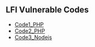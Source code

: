 ## LFI Vulnerable Codes
- [Code1_PHP](https://github.com/Git-K3rnel/Vulnerable_Code_Snippets/blob/main/LFI/Code1_PHP.md)
- [Code2_PHP](https://github.com/Git-K3rnel/Vulnerable_Code_Snippets/blob/main/LFI/Code2_PHP.md)
- [Code3_Nodejs](https://github.com/Git-K3rnel/Vulnerable_Code_Snippets/blob/main/LFI/Code3_Nodejs.md)
